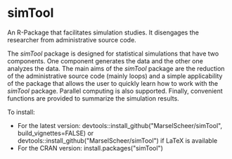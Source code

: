 simTool
=======

An R-Package that facilitates simulation studies. It disengages the researcher from administrative source code.

The *simTool* package is designed for statistical simulations that
have two components. One component generates the data and the other one
analyzes the data. The main aims of the *simTool* package are the reduction
of the administrative source code (mainly loops) and a simple applicability
of the package that allows the user to quickly learn how to work with the
*simTool* package. Parallel computing is also supported. Finally, convenient
functions are provided to summarize the simulation results.

To install:

* For the latest version: devtools::install_github("MarselScheer/simTool", build_vignettes=FALSE)
  or devtools::install_github("MarselScheer/simTool") if LaTeX is available  
* For the CRAN version: install.packages("simTool")
  
